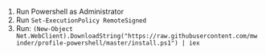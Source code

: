 1. Run Powershell as Administrator
2. Run `Set-ExecutionPolicy RemoteSigned`
3. Run: `(New-Object Net.WebClient).DownloadString("https://raw.githubusercontent.com/mwinder/profile-powershell/master/install.ps1") | iex`
